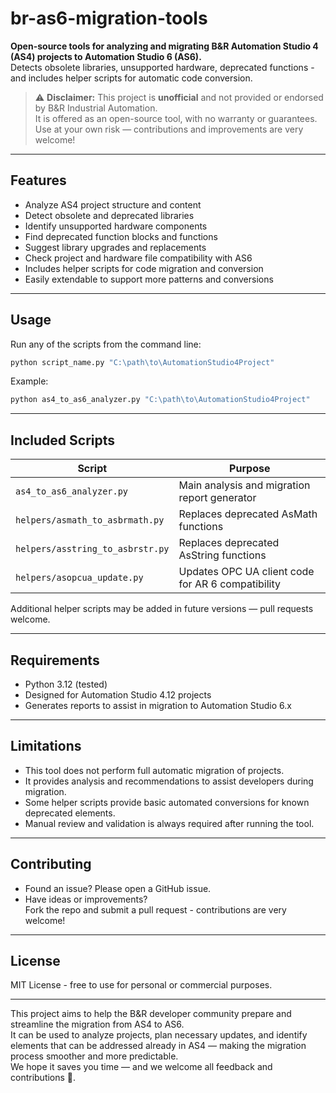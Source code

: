 # br-as6-migration-tools

**Open-source tools for analyzing and migrating B&R Automation Studio 4 (AS4) projects to Automation Studio 6 (AS6).**  
Detects obsolete libraries, unsupported hardware, deprecated functions - and includes helper scripts for automatic code conversion.

> ⚠️ **Disclaimer:** This project is **unofficial** and not provided or endorsed by B&R Industrial Automation.  
> It is offered as an open-source tool, with no warranty or guarantees.  
> Use at your own risk — contributions and improvements are very welcome!

---

## Features

- Analyze AS4 project structure and content
- Detect obsolete and deprecated libraries
- Identify unsupported hardware components
- Find deprecated function blocks and functions
- Suggest library upgrades and replacements
- Check project and hardware file compatibility with AS6
- Includes helper scripts for code migration and conversion  
- Easily extendable to support more patterns and conversions

---

## Usage

Run any of the scripts from the command line:

```bash
python script_name.py "C:\path\to\AutomationStudio4Project"
```

Example:

```bash
python as4_to_as6_analyzer.py "C:\path\to\AutomationStudio4Project"
```

---
## Included Scripts

| Script                          | Purpose |
|---------------------------------|---------|
| `as4_to_as6_analyzer.py`           | Main analysis and migration report generator |
| `helpers/asmath_to_asbrmath.py`    | Replaces deprecated AsMath functions |
| `helpers/asstring_to_asbrstr.py`   | Replaces deprecated AsString functions |
| `helpers/asopcua_update.py`   	 | Updates OPC UA client code for AR 6 compatibility |

Additional helper scripts may be added in future versions — pull requests welcome.

---

## Requirements

- Python 3.12 (tested)
- Designed for Automation Studio 4.12 projects
- Generates reports to assist in migration to Automation Studio 6.x

---

## Limitations

- This tool does not perform full automatic migration of projects.
- It provides analysis and recommendations to assist developers during migration.
- Some helper scripts provide basic automated conversions for known deprecated elements.
- Manual review and validation is always required after running the tool.

---

## Contributing

- Found an issue? Please open a GitHub issue.
- Have ideas or improvements?  
  Fork the repo and submit a pull request - contributions are very welcome!

---

## License

MIT License - free to use for personal or commercial purposes.

---

This project aims to help the B&R developer community prepare and streamline the migration from AS4 to AS6.  
It can be used to analyze projects, plan necessary updates, and identify elements that can be addressed already in AS4 — making the migration process smoother and more predictable.  
We hope it saves you time — and we welcome all feedback and contributions 🚀.
